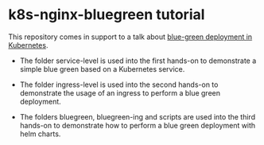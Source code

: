 # k8s-nginx-bluegreen tutorial

This repository comes in support to a talk about [blue-green deployment in Kubernetes](https://angegar.github.io/Kubernetes/bluegreen/).

- The folder service-level is used into the first hands-on to demonstrate a simple blue green based on a Kubernetes service.

- The folder ingress-level is used into the second hands-on to demonstrate the usage of an ingress to perform a blue green deployment.

- The folders bluegreen, bluegreen-ing and scripts  are used into the third hands-on to demonstrate how to perform a blue green deployment with helm charts.